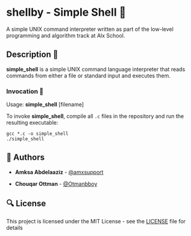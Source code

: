 # shellby - Simple Shell :shell:

A simple UNIX command interpreter written as part of the low-level programming and algorithm track at Alx School.

## Description :speech_balloon:

**simple_shell** is a simple UNIX command language interpreter that reads commands from either a file or standard input and executes them.

### Invocation :running:

Usage: **simple_shell** [filename]

To invoke **simple_shell**, compile all `.c` files in the repository and run the resulting executable:

```
gcc *.c -o simple_shell
./simple_shell
```

## :blue_book: Authors

* **Amksa Abdelaaziz** - [@amxsupport](https://github.com/amxsupport)

* **Chouqar Ottman** - [@Otmanbboy](https://github.com/Otmanbboy)



## :mag: License

This project is licensed under the MIT License - see the [LICENSE](LICENSE) file for details
